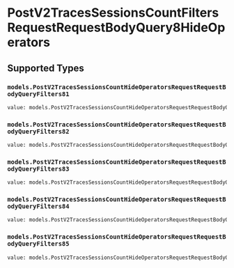 # PostV2TracesSessionsCountFiltersRequestRequestBodyQuery8HideOperators


## Supported Types

### `models.PostV2TracesSessionsCountHideOperatorsRequestRequestBodyQueryFilters81`

```python
value: models.PostV2TracesSessionsCountHideOperatorsRequestRequestBodyQueryFilters81 = /* values here */
```

### `models.PostV2TracesSessionsCountHideOperatorsRequestRequestBodyQueryFilters82`

```python
value: models.PostV2TracesSessionsCountHideOperatorsRequestRequestBodyQueryFilters82 = /* values here */
```

### `models.PostV2TracesSessionsCountHideOperatorsRequestRequestBodyQueryFilters83`

```python
value: models.PostV2TracesSessionsCountHideOperatorsRequestRequestBodyQueryFilters83 = /* values here */
```

### `models.PostV2TracesSessionsCountHideOperatorsRequestRequestBodyQueryFilters84`

```python
value: models.PostV2TracesSessionsCountHideOperatorsRequestRequestBodyQueryFilters84 = /* values here */
```

### `models.PostV2TracesSessionsCountHideOperatorsRequestRequestBodyQueryFilters85`

```python
value: models.PostV2TracesSessionsCountHideOperatorsRequestRequestBodyQueryFilters85 = /* values here */
```

